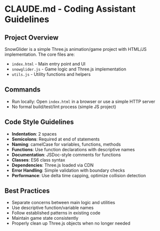 # CLAUDE.md - Coding Assistant Guidelines

## Project Overview
SnowGlider is a simple Three.js animation/game project with HTML/JS implementation. The core files are:
- `index.html` - Main entry point and UI
- `snowglider.js` - Game logic and Three.js implementation
- `utils.js` - Utility functions and helpers

## Commands
- Run locally: Open `index.html` in a browser or use a simple HTTP server
- No formal build/test/lint process (simple JS project)

## Code Style Guidelines
- **Indentation**: 2 spaces
- **Semicolons**: Required at end of statements
- **Naming**: camelCase for variables, functions, methods
- **Functions**: Use function declarations with descriptive names
- **Documentation**: JSDoc-style comments for functions
- **Classes**: ES6 class syntax
- **Dependencies**: Three.js loaded via CDN
- **Error Handling**: Simple validation with boundary checks
- **Performance**: Use delta time capping, optimize collision detection

## Best Practices
- Separate concerns between main logic and utilities
- Use descriptive function/variable names
- Follow established patterns in existing code
- Maintain game state consistently
- Properly clean up Three.js objects when no longer needed